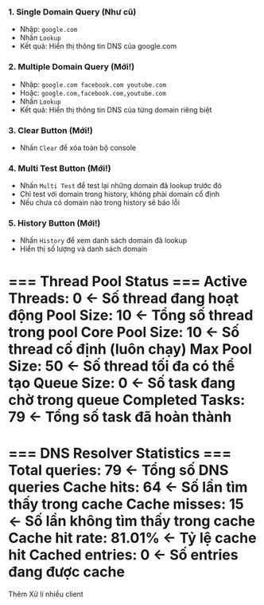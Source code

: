 ### 1. **Single Domain Query** (Như cũ)
- Nhập: `google.com`
- Nhấn `Lookup`
- Kết quả: Hiển thị thông tin DNS của google.com

### 2. **Multiple Domain Query** (Mới!)
- Nhập: `google.com facebook.com youtube.com`
- Hoặc: `google.com,facebook.com,youtube.com`
- Nhấn `Lookup`
- Kết quả: Hiển thị thông tin DNS của từng domain riêng biệt

### 3. **Clear Button** (Mới!)
- Nhấn `Clear` để xóa toàn bộ console

### 4. **Multi Test Button** (Mới!)
- Nhấn `Multi Test` để test lại những domain đã lookup trước đó
- Chỉ test với domain trong history, không phải domain cố định
- Nếu chưa có domain nào trong history sẽ báo lỗi

### 5. **History Button** (Mới!)
- Nhấn `History` để xem danh sách domain đã lookup
- Hiển thị số lượng và danh sách domain

=== Thread Pool Status ===
Active Threads: 0          ← Số thread đang hoạt động
Pool Size: 10              ← Tổng số thread trong pool
Core Pool Size: 10         ← Số thread cố định (luôn chạy)
Max Pool Size: 50          ← Số thread tối đa có thể tạo
Queue Size: 0              ← Số task đang chờ trong queue
Completed Tasks: 79        ← Tổng số task đã hoàn thành
=========================
=== DNS Resolver Statistics ===
Total queries: 79          ← Tổng số DNS queries
Cache hits: 64             ← Số lần tìm thấy trong cache
Cache misses: 15           ← Số lần không tìm thấy trong cache
Cache hit rate: 81.01%     ← Tỷ lệ cache hit
Cached entries: 0          ← Số entries đang được cache
===============================

Thêm Xử lí nhiều client 

